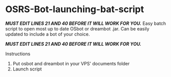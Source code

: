 # OSRS-Bot-launching-bat-script

***MUST EDIT LINES 21 AND 40 BEFORE IT WILL WORK FOR YOU.***
Easy batch script to open most up to date OSbot or dreambot .jar. Can be easily updated to include a bot of your choice.


***MUST EDIT LINES 21 AND 40 BEFORE IT WILL WORK FOR YOU.***

Instructions

1) Put osbot and dreambot in your VPS' documents folder
2) Launch script
